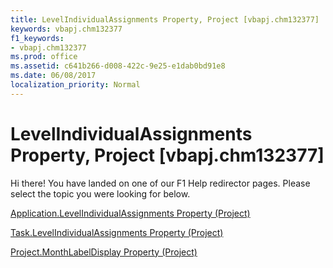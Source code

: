 ```yaml
---
title: LevelIndividualAssignments Property, Project [vbapj.chm132377]
keywords: vbapj.chm132377
f1_keywords:
- vbapj.chm132377
ms.prod: office
ms.assetid: c641b266-d008-422c-9e25-e1dab0bd91e8
ms.date: 06/08/2017
localization_priority: Normal
---
```



# LevelIndividualAssignments Property, Project [vbapj.chm132377]

Hi there! You have landed on one of our F1 Help redirector pages. Please select the topic you were looking for below.

[Application.LevelIndividualAssignments Property (Project)](http://msdn.microsoft.com/library/7ce1ac1a-3dd5-be72-f410-7ff173b1c280%28Office.15%29.aspx)

[Task.LevelIndividualAssignments Property (Project)](http://msdn.microsoft.com/library/79db0de9-485a-148e-b3ae-ba460ac29ca6%28Office.15%29.aspx)

[Project.MonthLabelDisplay Property (Project)](http://msdn.microsoft.com/library/ed6e783c-9f11-1ecf-7cf6-e8281a1892b2%28Office.15%29.aspx)

